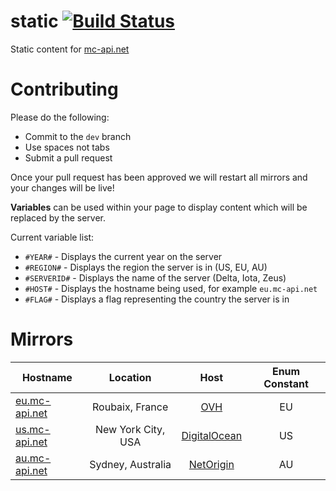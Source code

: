 static [![Build Status](http://build.mc-api.net/buildStatus/icon?job=mcapi)](http://build.mc-api.net/job/mcapi/)
======

Static content for [mc-api.net](https://mc-api.net)

Contributing
======
Please do the following:
- Commit to the ``dev`` branch
- Use spaces not tabs
- Submit a pull request

Once your pull request has been approved we will restart all mirrors and your changes will be live!

**Variables** can be used within your page to display content which will be replaced by the server.

Current variable list:
- ```#YEAR#``` - Displays the current year on the server
- ```#REGION#``` - Displays the region the server is in (US, EU, AU)
- ```#SERVERID#``` - Displays the name of the server (Delta, Iota, Zeus)
- ```#HOST#``` - Displays the hostname being used, for example ``eu.mc-api.net``
- ```#FLAG#``` - Displays a flag representing the country the server is in

Mirrors
======
| Hostname        | Location           | Host  | Enum Constant |
| ------------- |:-------------:|:-----:|:---------:|
| [eu.mc-api.net](https://eu.mc-api.net)      | Roubaix, France | [OVH](http://imnjb.me/donate) | EU |
| [us.mc-api.net](https://us.mc-api.net)      | New York City, USA | [DigitalOcean](https://www.digitalocean.com/?refcode=f8c7ada39e1b) | US |
| [au.mc-api.net](https://au.mc-api.net)      | Sydney, Australia | [NetOrigin](https://clients.netorigin.com.au/aff.php?aff=121) | AU |
